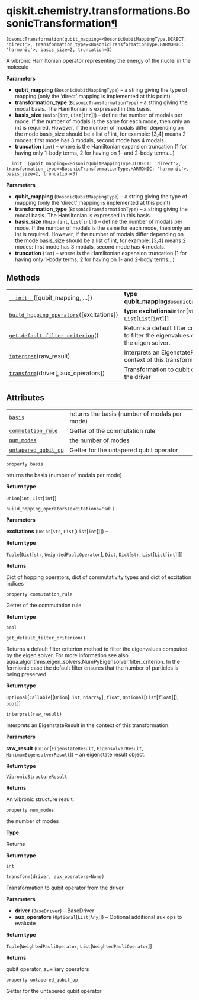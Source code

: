 <span id="qiskit-chemistry-transformations-bosonictransformation" />

# qiskit.chemistry.transformations.BosonicTransformation[¶](#qiskit-chemistry-transformations-bosonictransformation "Permalink to this headline")

<span id="undefined" />

`BosonicTransformation(qubit_mapping=<BosonicQubitMappingType.DIRECT: 'direct'>, transformation_type=<BosonicTransformationType.HARMONIC: 'harmonic'>, basis_size=2, truncation=3)`

A vibronic Hamiltonian operator representing the energy of the nuclei in the molecule

**Parameters**

*   **qubit\_mapping** (`BosonicQubitMappingType`) – a string giving the type of mapping (only the ‘direct’ mapping is implemented at this point)
*   **transformation\_type** (`BosonicTransformationType`) – a string giving the modal basis. The Hamiltonian is expressed in this basis.
*   **basis\_size** (`Union`\[`int`, `List`\[`int`]]) – define the number of modals per mode. If the number of modals is the same for each mode, then only an int is required. However, if the number of modals differ depending on the mode basis\_size should be a list of int, for example: \[3,4] means 2 modes: first mode has 3 modals, second mode has 4 modals.
*   **truncation** (`int`) – where is the Hamiltonian expansion truncation (1 for having only 1-body terms, 2 for having on 1- and 2-body terms…)

<span id="undefined" />

`__init__(qubit_mapping=<BosonicQubitMappingType.DIRECT: 'direct'>, transformation_type=<BosonicTransformationType.HARMONIC: 'harmonic'>, basis_size=2, truncation=3)`

**Parameters**

*   **qubit\_mapping** (`BosonicQubitMappingType`) – a string giving the type of mapping (only the ‘direct’ mapping is implemented at this point)
*   **transformation\_type** (`BosonicTransformationType`) – a string giving the modal basis. The Hamiltonian is expressed in this basis.
*   **basis\_size** (`Union`\[`int`, `List`\[`int`]]) – define the number of modals per mode. If the number of modals is the same for each mode, then only an int is required. However, if the number of modals differ depending on the mode basis\_size should be a list of int, for example: \[3,4] means 2 modes: first mode has 3 modals, second mode has 4 modals.
*   **truncation** (`int`) – where is the Hamiltonian expansion truncation (1 for having only 1-body terms, 2 for having on 1- and 2-body terms…)

## Methods

|                                                                                                                                                                                                                |                                                                                                   |
| -------------------------------------------------------------------------------------------------------------------------------------------------------------------------------------------------------------- | ------------------------------------------------------------------------------------------------- |
| [`__init__`](#qiskit.chemistry.transformations.BosonicTransformation.__init__ "qiskit.chemistry.transformations.BosonicTransformation.__init__")(\[qubit\_mapping, …])                                         | **type qubit\_mapping**`BosonicQubitMappingType`                                                  |
| [`build_hopping_operators`](#qiskit.chemistry.transformations.BosonicTransformation.build_hopping_operators "qiskit.chemistry.transformations.BosonicTransformation.build_hopping_operators")(\[excitations])  | **type excitations**`Union`\[`str`, `List`\[`List`\[`int`]]]                                      |
| [`get_default_filter_criterion`](#qiskit.chemistry.transformations.BosonicTransformation.get_default_filter_criterion "qiskit.chemistry.transformations.BosonicTransformation.get_default_filter_criterion")() | Returns a default filter criterion method to filter the eigenvalues computed by the eigen solver. |
| [`interpret`](#qiskit.chemistry.transformations.BosonicTransformation.interpret "qiskit.chemistry.transformations.BosonicTransformation.interpret")(raw\_result)                                               | Interprets an EigenstateResult in the context of this transformation.                             |
| [`transform`](#qiskit.chemistry.transformations.BosonicTransformation.transform "qiskit.chemistry.transformations.BosonicTransformation.transform")(driver\[, aux\_operators])                                 | Transformation to qubit operator from the driver                                                  |

## Attributes

|                                                                                                                                                                                |                                               |
| ------------------------------------------------------------------------------------------------------------------------------------------------------------------------------ | --------------------------------------------- |
| [`basis`](#qiskit.chemistry.transformations.BosonicTransformation.basis "qiskit.chemistry.transformations.BosonicTransformation.basis")                                        | returns the basis (number of modals per mode) |
| [`commutation_rule`](#qiskit.chemistry.transformations.BosonicTransformation.commutation_rule "qiskit.chemistry.transformations.BosonicTransformation.commutation_rule")       | Getter of the commutation rule                |
| [`num_modes`](#qiskit.chemistry.transformations.BosonicTransformation.num_modes "qiskit.chemistry.transformations.BosonicTransformation.num_modes")                            | the number of modes                           |
| [`untapered_qubit_op`](#qiskit.chemistry.transformations.BosonicTransformation.untapered_qubit_op "qiskit.chemistry.transformations.BosonicTransformation.untapered_qubit_op") | Getter for the untapered qubit operator       |

<span id="undefined" />

`property basis`

returns the basis (number of modals per mode)

**Return type**

`Union`\[`int`, `List`\[`int`]]

<span id="undefined" />

`build_hopping_operators(excitations='sd')`

**Parameters**

**excitations** (`Union`\[`str`, `List`\[`List`\[`int`]]]) –

**Return type**

`Tuple`\[`Dict`\[`str`, `WeightedPauliOperator`], `Dict`, `Dict`\[`str`, `List`\[`List`\[`int`]]]]

**Returns**

Dict of hopping operators, dict of commutativity types and dict of excitation indices

<span id="undefined" />

`property commutation_rule`

Getter of the commutation rule

**Return type**

`bool`

<span id="undefined" />

`get_default_filter_criterion()`

Returns a default filter criterion method to filter the eigenvalues computed by the eigen solver. For more information see also aqua.algorithms.eigen\_solvers.NumPyEigensolver.filter\_criterion. In the fermionic case the default filter ensures that the number of particles is being preserved.

**Return type**

`Optional`\[`Callable`\[\[`Union`\[`List`, `ndarray`], `float`, `Optional`\[`List`\[`float`]]], `bool`]]

<span id="undefined" />

`interpret(raw_result)`

Interprets an EigenstateResult in the context of this transformation.

**Parameters**

**raw\_result** (`Union`\[`EigenstateResult`, `EigensolverResult`, `MinimumEigensolverResult`]) – an eigenstate result object.

**Return type**

`VibronicStructureResult`

**Returns**

An vibronic structure result.

<span id="undefined" />

`property num_modes`

the number of modes

**Type**

Returns

**Return type**

`int`

<span id="undefined" />

`transform(driver, aux_operators=None)`

Transformation to qubit operator from the driver

**Parameters**

*   **driver** (`BaseDriver`) – BaseDriver
*   **aux\_operators** (`Optional`\[`List`\[`Any`]]) – Optional additional aux ops to evaluate

**Return type**

`Tuple`\[`WeightedPauliOperator`, `List`\[`WeightedPauliOperator`]]

**Returns**

qubit operator, auxiliary operators

<span id="undefined" />

`property untapered_qubit_op`

Getter for the untapered qubit operator
